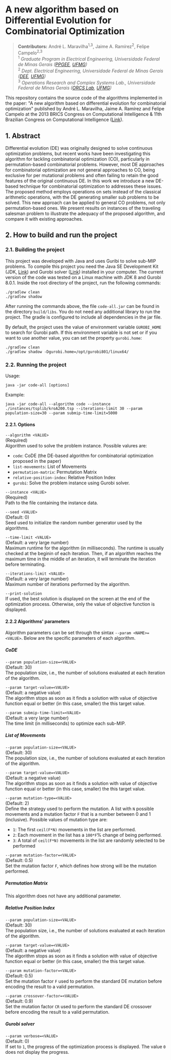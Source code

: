# A new algorithm based on Differential Evolution for Combinatorial Optimization

> **Contributors:** André L. Maravilha<sup>1,3</sup>, Jaime A. Ramírez<sup>2</sup>, Felipe Campelo<sup>2,3</sup>  
> <sup>1</sup> *Graduate Program in Electrical Engineering, Universidade Federal de Minas Gerais ([PPGEE](https://www.ppgee.ufmg.br/), [UFMG](https://www.ufmg.br/))*  
> <sup>2</sup> *Dept. Electrical Engineering, Universidade Federal de Minas Gerais ([DEE](http://www.dee.ufmg.br/), [UFMG](https://www.ufmg.br/))*  
> <sup>3</sup> *Operations Research and Complex Systems Lab., Universidade Federal de Minas Gerais ([ORCS Lab](http://orcslab.ppgee.ufmg.br/), [UFMG](https://www.ufmg.br/))*

This repository contains the source code of the algorithms implemented in the paper: "A new algorithm based on differential evolution for combinatorial optimization" published by André L. Maravilha, Jaime A. Ramírez and Felipe Campelo at the 2013 BRICS Congress on Computational Intelligence & 11th Brazilian Congress on Computational Intelligence ([Link](http://dx.doi.org/10.1109/BRICS-CCI-CBIC.2013.21)).

## 1. Abstract

Differential evolution (DE) was originally designed to solve continuous optimization problems, but recent works have been investigating this algorithm for tackling combinatorial optimization (CO), particularly in permutation-based combinatorial problems. However, most DE approaches for combinatorial optimization are not general approaches to CO, being exclusive for per mutational problems and often failing to retain the good features of the original continuous DE. In this work we introduce a new DE-based technique for combinatorial optimization to addresses these issues. The proposed method employs operations on sets instead of the classical arithmetic operations, with the DE generating smaller sub problems to be solved. This new approach can be applied to general CO problems, not only permutation-based ones. We present results on instances of the traveling salesman problem to illustrate the adequacy of the proposed algorithm, and compare it with existing approaches.

## 2. How to build and run the project

### 2.1. Building the project

This project was developed with Java and uses Guribi to solve sub-MIP problems. To compile this project you need the Java SE Development Kit (JDK, [Link](https://www.java.com)) and Gurobi solver ([Link](http://www.gurobi.com/)) installed in your computer. The current version of the code was tested on a Linux machine with JDK 8 and Gurobi 8.0.1. Inside the root directory of the project, run the following commands:
```
./gradlew clean
./gradlew shadow
```

After running the commands above, the file `code-all.jar` can be found in the directory `build/libs`. You do not need any additional library to run the project. The gradle is configured to include all dependencies in the jar file.

By default, the project uses the value of environment variable `GUROBI_HOME` to search for Gurobi path. If this environment variable is not set or if you want to use another value, you can set the property `gurobi.home`:
```
./gradlew clean
./gradlew shadow -Dgurobi.home=/opt/gurobi801/linux64/
```


### 2.2. Running the project

Usage:  
```
java -jar code-all [options]
```  

Example:  
```
java -jar code-all --algorithm code --instance ./instances/tsplib/kroA200.tsp --iterations-limit 30 --param population-size=30 --param submip-time-limit=5000
```

#### 2.2.1. Options

`--algorithm <VALUE>`  
(Required)  
Algorithm used to solve the problem instance. Possible valures are:
* `code`: CoDE (the DE-based algorithm for combinatorial optimization proposed in the paper)
* `list-movements`: List of Movements
* `permutation-matrix`: Permutation Matrix
* `relative-position-index`: Relative Position Index
* `gurobi`: Solve the problem instance using Gurobi solver.

`--instance <VALUE>`  
(Required)  
Path to the file containing the instance data.

`--seed <VALUE>`  
(Default: 0)  
Seed used to initialize the random number generator used by the algorithms.

`--time-limit <VALUE>`  
(Default: a very large number)  
Maximum runtime for the algorithm (in milliseconds). The runtime is usually checked at the beginin of each iteration. Then, if an algorithm reaches the maximum time in the middle of an iteration, it will terminate the iteration before terminating.

`--iterations-limit <VALUE>`  
(Default: a very large number)  
Maximum number of iterations performed by the algorithm.

`--print-solution`  
If used, the best solution is displayed on the screen at the end of the optimization process. Otherwise, only the value of objective function is displayed.


#### 2.2.2 Algorithms' parameters

Algorithm parameters can be set through the sintax `--param <NAME>=<VALUE>`. Below are the specific parameters of each algorithm.


##### CoDE

`--param population-size=<VALUE>`  
(Default: 30)  
The population size, i.e., the number of solutions evaluated at each iteration of the algorithm.

`--param target-value=<VALUE>`  
(Default: a negative value)  
The algorithm stops as soon as it finds a solution with value of objective function equal or better (in this case, smaller) the this target value.

`--param submip-time-limit=<VALUE>`  
(Default: a very large number)  
The time limit (in milliseconds) to optimize each sub-MIP.


##### List of Movements

`--param population-size=<VALUE>`  
(Default: 30)  
The population size, i.e., the number of solutions evaluated at each iteration of the algorithm.

`--param target-value=<VALUE>`  
(Default: a negative value)  
The algorithm stops as soon as it finds a solution with value of objective function equal or better (in this case, smaller) the this target value.

`--param mutation-type=<VALUE>`  
(Default: 2)  
Define the strategy used to perform the mutation. A list with `N` possible movements and a mutation factor `F` that is a number between 0 and 1 (inclusive). Possible values of mutation type are:
* `1`: The first `ceil(F*N)` movements in the list are performed.
* `2`: Each movement in the list has a `100*F`% change of being performed.
* `3`: A total of `ceil(F*N)` movements in the list are randomly selected to be performed

`--param mutation-factor=<VALUE>`  
(Default: 0.5)  
Set the mutation factor `F`, which defines how strong will be the mutation performed.


##### Permutation Matrix

This algorithm does not have any additional parameter.


##### Relative Position Index

`--param population-size=<VALUE>`  
(Default: 30)  
The population size, i.e., the number of solutions evaluated at each iteration of the algorithm.

`--param target-value=<VALUE>`  
(Default: a negative value)  
The algorithm stops as soon as it finds a solution with value of objective function equal or better (in this case, smaller) the this target value.

`--param mutation-factor=<VALUE>`  
(Default: 0.5)  
Set the mutation factor `F` used to perform the standard DE mutation before encoding the result to a valid permutation.

`--param crossover-factor=<VALUE>`  
(Default: 0.9)  
Set the mutation factor `CR` used to perform the standard DE crossover before encoding the result to a valid permutation.


##### Gurobi solver

`--param verbose=<VALUE>`  
(Default: 0)  
If set to `1`, the progress of the optimization process is displayed. The value `0` does not display the progress.


